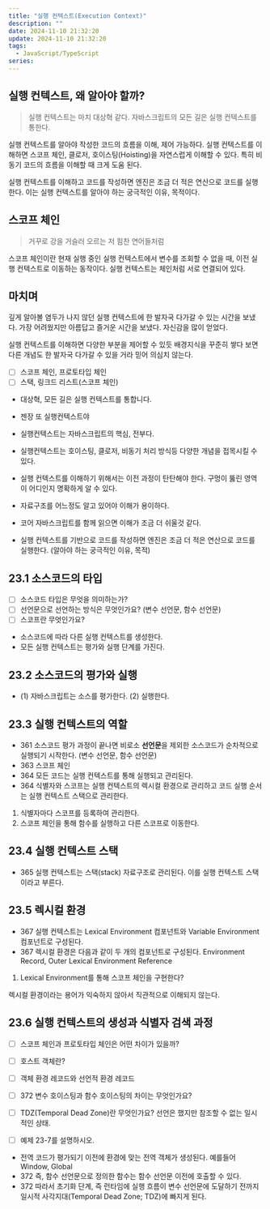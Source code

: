 ```yaml
---
title: "실행 컨텍스트(Execution Context)"
description: ""
date: 2024-11-10 21:32:20
update: 2024-11-10 21:32:20
tags:
  - JavaScript/TypeScript
series: 
---
```


## 실행 컨텍스트, 왜 알아야 할까?

> 실행 컨텍스트는 마치 대상혁 같다. 자바스크립트의 모든 길은 실행 컨텍스트를 통한다.

실행 컨텍스트를 알아야 작성한 코드의 흐름을 이해, 제어 가능하다.
실행 컨텍스트를 이해하면 스코프 체인, 클로저, 호이스팅(Hoisting)을 자연스럽게 이해할 수 있다. 특히 비동기 코드의 흐름을 이해할 때 크게 도움 된다.

실행 컨텍스트를 이해하고 코드를 작성하면 엔진은 조금 더 적은 연산으로 코드를 실행한다. 이는 실행 컨텍스트를 알아야 하는 궁극적인 이유, 목적이다.

## 스코프 체인

> 거꾸로 강을 거슬러 오르는 저 힘찬 연어들처럼

스코프 체인이란 현재 실행 중인 실행 컨텍스트에서 변수를 조회할 수 없을 때, 이전 실행 컨텍스트로 이동하는 동작이다.
실행 컨텍스트는 체인처럼 서로 연결되어 있다.

## 마치며

깊게 알아볼 염두가 나지 않던 실행 컨텍스트에 한 발자국 다가갈 수 있는 시간을 보냈다. 가장 어려웠지만 아름답고 즐거운 시간을 보냈다. 자신감을 많이 얻었다.

실행 컨텍스트를 이해하면 다양한 부분을 제어할 수 있듯 배경지식을 꾸준히 쌓다 보면 다른 개념도 한 발자국 다가갈 수 있을 거라 믿어 의심치 않는다.

- [ ] 스코프 체인, 프로토타입 체인
- [ ] 스택, 링크드 리스트(스코프 체인)

- 대상혁, 모든 길은 실행 컨텍스트를 통합니다.
- 젠장 또 실행컨텍스트야

- 실행컨텍스트는 자바스크립트의 핵심, 전부다.
- 실행컨텍스트는 호이스팅, 클로저, 비동기 처리 방식등 다양한 개념을 접목시킬 수 있다.
- 실행 컨텍스트를 이해하기 위해서는 이전 과정이 탄탄해야 한다. 구멍이 뚫린 영역이 어디인지 명확하게 알 수 있다.
- 자료구조를 어느정도 알고 있어야 이해가 용이하다.
- 코어 자바스크립트를 함께 읽으면 이해가 조금 더 쉬울것 같다.
- 실행 컨텍스트를 기반으로 코드를 작성하면 엔진은 조금 더 적은 연산으로 코드를 실행한다. (알아야 하는 궁극적인 이유, 목적)

## 23.1 소스코드의 타입

- [ ] 소스코드 타입은 무엇을 의미하는가?
- [ ] 선언문으로 선언하는 방식은 무엇인가요? (변수 선언문, 함수 선언문)
- [ ] 스코프란 무엇인가요?

- 소스코드에 따라 다른 실행 컨텍스트를 생성한다.
- 모든 실행 컨텍스트는 평가와 실행 단계를 가진다.

## 23.2 소스코드의 평가와 실행

- (1) 자바스크립트는 소스를 평가한다. (2) 실행한다.

## 23.3 실행 컨텍스트의 역할

- 361 소스코드 평가 과정이 끝나면 비로소 **선언문**을 제외한 소스코드가 순차적으로 실행되기 시작한다. (변수 선언문, 함수 선언문)
- 363 스코프 체인
- 364 모든 코드는 실행 컨텍스트를 통해 실행되고 관리된다.
- 364 식별자와 스코프는 실행 컨텍스트의 렉시컬 환경으로 관리하고 코드 실행 순서는 실행 컨텍스트 스택으로 관리한다.

1. 식별자마다 스코프를 등록하여 관리한다.
2. 스코프 체인을 통해 함수를 실행하고 다른 스코프로 이동한다.

## 23.4 실행 컨텍스트 스택

- 365 실행 컨텍스트는 스택(stack) 자료구조로 관리된다. 이를 실행 컨텍스트 스택이라고 부른다.

## 23.5 렉시컬 환경

- 367 실행 컨텍스트는 Lexical Environment 컴포넌트와 Variable Environment 컴포넌트로 구성된다.
- 367 렉시컬 환경은 다음과 같이 두 개의 컴포넌트로 구성된다. Environment Record, Outer Lexical Environment Reference

1. Lexical Environment를 통해 스코프 체인을 구현한다?

렉시컬 환경이라는 용어가 익숙하지 않아서 직관적으로 이해되지 않는다.

## 23.6 실행 컨텍스트의 생성과 식별자 검색 과정

- [ ] 스코프 체인과 프로토타입 체인은 어떤 차이가 있을까?
- [ ] 호스트 객체란?
- [ ] 객체 환경 레코드와 선언적 환경 레코드
- [ ] 372 변수 호이스팅과 함수 호이스팅의 차이는 무엇인가요?
- [ ] TDZ(Temporal Dead Zone)란 무엇인가요? 선언은 했지만 참조할 수 없는 일시적인 상태.
- [ ] 예제 23-7를 설명하시오.


- 전역 코드가 평가되기 이전에 환경에 맞는 전역 객체가 생성된다. 예를들어 Window, Global
- 372 즉, 함수 선언문으로 정의한 함수는 함수 선언문 이전에 호출할 수 있다.
- 372 따라서 초기화 단계, 즉 런타임에 실행 흐름이 변수 선언문에 도달하기 전까지 일시적 사각지대(Temporal Dead Zone; TDZ)에 빠지게 된다.
